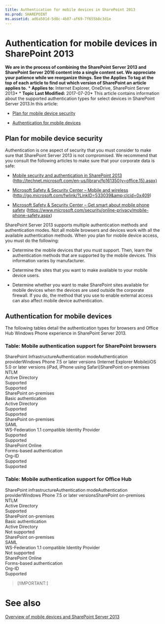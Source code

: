 ```yaml
---
title: Authentication for mobile devices in SharePoint 2013
ms.prod: SHAREPOINT
ms.assetid: ad6a501d-5d8c-4b87-af69-7f655b8c3d1e
---
```



# Authentication for mobile devices in SharePoint 2013
 **We are in the process of combining the SharePoint Server 2013 and SharePoint Server 2016 content into a single content set. We appreciate your patience while we reorganize things. See the Applies To tag at the top of each article to find out which version of SharePoint an article applies to.** * **Applies to:** Internet Explorer, OneDrive, SharePoint Server 2013*  * **Topic Last Modified:** 2017-07-20* This article contains information about the supported authentication types for select devices in SharePoint Server 2013.In this article:
-  [Plan for mobile device security](#PlanMobileDeviceSecurity)
    
  
-  [Authentication for mobile devices](#AuthenticationMobileDevices)
    
  

## Plan for mobile device security
<a name="PlanMobileDeviceSecurity"> </a>

Authentication is one aspect of security that you must consider to make sure that SharePoint Server 2013 is not compromised. We recommend that you consult the following articles to make sure that your corporate data is safe:
-  [Mobile security and authentication in SharePoint 2013](html/mobile-security-and-authentication-in-sharepoint-2013.md) (http://technet.microsoft.com/en-us/library/fp161350(v=office.15).aspx)
    
  
-  [Microsoft Safety &amp; Security Center – Mobile and wireless](http://go.microsoft.com/fwlink/?LinkID=533039&amp;clcid=0x409 ) (http://go.microsoft.com/fwlink/?LinkID=533039&amp;clcid=0x409)
    
  
-  [Microsoft Safety &amp; Security Center – Get smart about mobile phone safety](https://www.microsoft.com/security/online-privacy/mobile-phone-safety.aspx) (https://www.microsoft.com/security/online-privacy/mobile-phone-safety.aspx)
    
  
SharePoint Server 2013 supports multiple authentication methods and authentication modes. Not all mobile browsers and devices work with all the available authentication methods. When you plan for mobile device access, you must do the following:
- Determine the mobile devices that you must support. Then, learn the authentication methods that are supported by the mobile devices. This information varies by manufacturer.
    
  
- Determine the sites that you want to make available to your mobile device users.
    
  
- Determine whether you want to make SharePoint sites available for mobile devices when the devices are used outside the corporate firewall. If you do, the method that you use to enable external access can also affect mobile device authentication.
    
  

## Authentication for mobile devices
<a name="AuthenticationMobileDevices"> </a>

The following tables detail the authentication types for browsers and Office Hub Windows Phone experience in SharePoint Server 2013.
### Table: Mobile authentication support for SharePoint browsers

SharePoint InfrastructureAuthentication modeAuthentication providerWindows Phone 7.5 or later versions (Internet Explorer Mobile)iOS 5.0 or later versions (iPad, iPhone using Safari)SharePoint on-premises  <br/> NTLM  <br/> Active Directory  <br/> Supported  <br/> Supported  <br/> SharePoint on-premises  <br/> Basic authentication  <br/> Active Directory  <br/> Supported  <br/> Supported  <br/> SharePoint on-premises  <br/> SAML  <br/> WS-Federation 1.1 compatible Identity Provider  <br/> Supported  <br/> Supported  <br/> SharePoint Online  <br/> Forms-based authentication  <br/> Org-ID  <br/> Supported  <br/> Supported  <br/> 
### Table: Mobile authentication support for Office Hub

SharePoint infrastructureAuthentication modeAuthentication providerWindows Phone 7.5 or later versionsSharePoint on-premises  <br/> NTLM  <br/> Active Directory  <br/> Supported  <br/> SharePoint on-premises  <br/> Basic authentication  <br/> Active Directory  <br/> Not supported  <br/> SharePoint on-premises  <br/> SAML  <br/> WS-Federation 1.1 compatible Identity Provider  <br/> Not supported  <br/> SharePoint Online  <br/> Forms-based authentication  <br/> Org-ID  <br/> Supported  <br/> 
> [!IMPORTANT:]

  
    
    


# See also

#### 

 [Overview of mobile devices and SharePoint Server 2013](html/overview-of-mobile-devices-and-sharepoint-server-2013.md)
  
    
    

  
    
    

